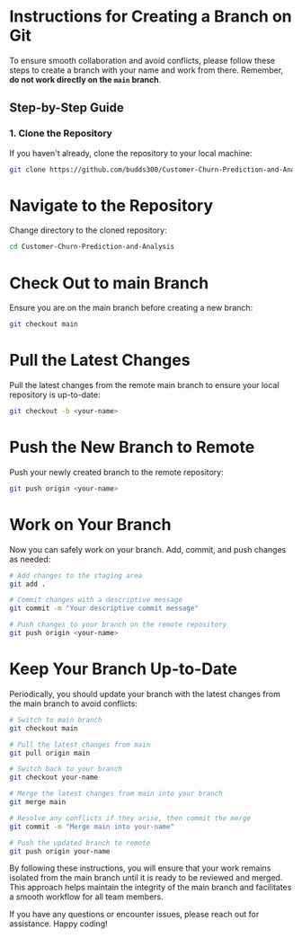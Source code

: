 # Instructions for Creating a Branch on Git

To ensure smooth collaboration and avoid conflicts, please follow these steps to create a branch with your name and work from there. Remember, **do not work directly on the `main` branch**.

## Step-by-Step Guide

### 1. Clone the Repository
If you haven't already, clone the repository to your local machine:

```sh
git clone https://github.com/budds300/Customer-Churn-Prediction-and-Analysis
```
# Navigate to the Repository
Change directory to the cloned repository:
```sh
cd Customer-Churn-Prediction-and-Analysis
```
# Check Out to main Branch
Ensure you are on the main branch before creating a new branch:
```sh
git checkout main
```
# Pull the Latest Changes
Pull the latest changes from the remote main branch to ensure your local repository is up-to-date:
```sh
git checkout -b <your-name>
```
# Push the New Branch to Remote
Push your newly created branch to the remote repository:
```sh
git push origin <your-name>
```
# Work on Your Branch
Now you can safely work on your branch. Add, commit, and push changes as needed:
```sh
# Add changes to the staging area
git add .

# Commit changes with a descriptive message
git commit -m "Your descriptive commit message"

# Push changes to your branch on the remote repository
git push origin <your-name>

```
# Keep Your Branch Up-to-Date
Periodically, you should update your branch with the latest changes from the main branch to avoid conflicts:

```sh
# Switch to main branch
git checkout main

# Pull the latest changes from main
git pull origin main

# Switch back to your branch
git checkout your-name

# Merge the latest changes from main into your branch
git merge main

# Resolve any conflicts if they arise, then commit the merge
git commit -m "Merge main into your-name"

# Push the updated branch to remote
git push origin your-name


```
By following these instructions, you will ensure that your work remains isolated from the main branch until it is ready to be reviewed and merged. This approach helps maintain the integrity of the main branch and facilitates a smooth workflow for all team members.

If you have any questions or encounter issues, please reach out for assistance. Happy coding!